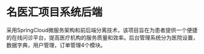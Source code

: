 # 名医汇项目系统后端
采用SpringCloud微服务架构和前后端分离技术，该项目旨在为患者提供一个便捷的在线问诊平台，提高医疗机构的服务质量和效率。后台管理系统分为医院设置，数据字典，用户管理，订单管理4个模块。
